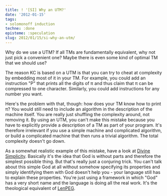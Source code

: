 ```yaml
---
title: ! '[SI] Why an UTM?'
date: '2012-01-15'
tags:
- solomonoff induction
techne: :done
episteme: :speculation
slug: 2012/01/15/si-why-an-utm/
---
```


Why do we use a UTM? If all TMs are fundamentally equivalent, why not just pick a convenient one? Maybe there is even some kind of optimal TM that we should use?

The reason KC is based on a UTM is that you can try to cheat at complexity by embedding most of it in your TM. For example, you could add an instruction "P" that prints all the digits of π and thus claim that π can be compressed to one character. Similarly, you could add instructions for any number you want.

Here's the problem with that, though: how does your TM know how to print π? You would still need to include an algorithm in the description of the machine itself. You are really just shuffling the complexity around, not removing it. By using an UTM, you can't make this mistake because you have to explicitly provide a description of a TM as part of your program. It's therefore irrelevant if you use a simple machine and complicated algorithm, or build a complicated machine that then runs a trivial algorithm. The total complexity doesn't go down.

As a somewhat realistic example of this mistake, have a look at [Divine Simplicity](http://en.wikipedia.org/wiki/Divine_simplicity). Basically it's the idea that God is without parts and therefore the simplest possible thing. But that's really just a conjuring trick. You can't talk about this simple God at all without somehow specifying its properties and simply identifying them with God doesn't help you - your language still has to explain these properties. You're just using a framework in which "God" has a very short name and the language is doing all the real work. It's the theological equivalent of [LenPEG](http://www.dangermouse.net/esoteric/lenpeg.html).
